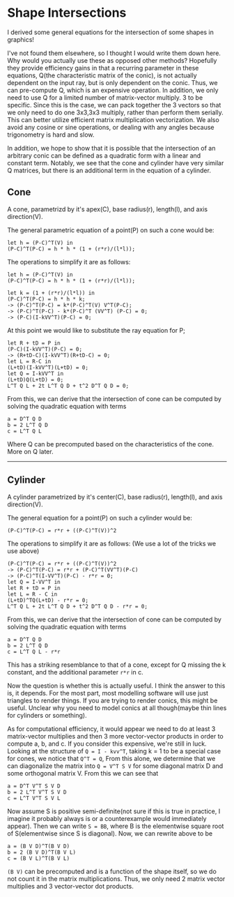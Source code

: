 # Shape Intersections

I derived some general equations for the intersection of some shapes in graphics!

I've not found them elsewhere, so I thought I would write them down here.
Why would you actually use these as opposed other methods? Hopefully they provide efficiency
gains in that a recurring parameter in these equations, Q(the characteristic matrix of the
conic), is not actually dependent on the
input ray, but is only dependent on the conic. Thus, we can pre-compute Q, which is an expensive
operation. In addition, we only need to use Q for a limited number of matrix-vector
multiply. 3 to be specific. Since this is the case, we can pack together the 3 vectors so that
we only need to do one 3x3,3x3 multiply, rather than perform them serially. This can better
utilize efficient matrix multiplication vectorization. We also avoid any cosine or sine
operations, or dealing with any angles because trigonometry is hard and slow.

In addition, we hope to show that it is possible that the intersection of an arbitrary conic can
be defined as a quadratic form with a linear and constant term. Notably, we see that the cone
and cylinder have very similar Q matrices, but there is an additional term in the equation of a
cylinder.

## Cone
A cone, parametrizd by it's apex(C), base radius(r), length(l), and axis direction(V).

The general parametric equation of a point(P) on such a cone would be:
```
let h = (P-C)^T(V) in
(P-C)^T(P-C) = h * h * (1 + (r*r)/(l*l));
```

The operations to simplify it are as follows:

```
let h = (P-C)^T(V) in
(P-C)^T(P-C) = h * h * (1 + (r*r)/(l*l));

let k = (1 + (r*r)/(l*l)) in
(P-C)^T(P-C) = h * h * k;
-> (P-C)^T(P-C) = k*(P-C)^T(V) V^T(P-C);
-> (P-C)^T(P-C) - k*(P-C)^T (VV^T) (P-C) = 0;
-> (P-C)(I-kVV^T)(P-C) = 0;
```
At this point we would like to substitute the ray equation for P;
```
let R + tD = P in
(P-C)(I-kVV^T)(P-C) = 0;
-> (R+tD-C)(I-kVV^T)(R+tD-C) = 0;
let L = R-C in
(L+tD)(I-kVV^T)(L+tD) = 0;
let Q = I-kVV^T in
(L+tD)Q(L+tD) = 0;
L^T Q L + 2t L^T Q D + t^2 D^T Q D = 0;
```

From this, we can derive that the intersection of cone can be computed by solving the quadratic
equation with terms
```
a = D^T Q D
b = 2 L^T Q D
c = L^T Q L
```
Where Q can be precomputed based on the characteristics of the cone.
More on Q later.

---

## Cylinder
A cylinder parametrized by it's center(C), base radius(r), length(l), and axis direction(V).

The general equation for a point(P) on such a cylinder would be:
```
(P-C)^T(P-C) = r*r + ((P-C)^T(V))^2
```

The operations to simplify it are as follows:
(We use a lot of the tricks we use above)
```
(P-C)^T(P-C) = r*r + ((P-C)^T(V))^2
-> (P-C)^T(P-C) = r*r + (P-C)^T(VV^T)(P-C)
-> (P-C)^T(I-VV^T)(P-C) - r*r = 0;
let Q = I-VV^T in
let R + tD = P in
let L = R - C in
(L+tD)^TQ(L+tD) - r*r = 0;
L^T Q L + 2t L^T Q D + t^2 D^T Q D - r*r = 0;
```

From this, we can derive that the intersection of cone can be computed by solving the quadratic
equation with terms
```
a = D^T Q D
b = 2 L^T Q D
c = L^T Q L - r*r
```
This has a striking resemblance to that of a cone, except for Q missing the k constant, and the
additional parameter `r*r` in c.





Now the question is whether this is actually useful. I think the answer to this is, it depends.
For the most part, most modelling software will use just triangles to render things. If you are
trying to render conics, this might be useful. Unclear why you need to model conics at all
though(maybe thin lines for cylinders or something).

As for computational efficiency, it would appear we need to do at least 3 matrix-vector
multiplies and then 3 more vector-vector products in order to compute a, b, and c. If you
consider this expensive, we're still in luck. Looking at the structure of `Q = I - kvv^T`,
taking k = 1 to be a special case for cones, we notice that `Q^T = Q`, From this alone, we
determine that we can diagonalize the matrix into `Q = V^T S V` for some diagonal matrix D and
some orthogonal matrix V. From this we can see that
```
a = D^T V^T S V D
b = 2 L^T V^T S V D
c = L^T V^T S V L
```
Now assume S is positive semi-definite(not sure if this is true in practice, I imagine it
probably always is or a counterexample would immediately appear). Then we can write `S = BB`,
where B is the elementwise square root of S(elementwise since S is diagonal). Now, we can
rewrite above to be
```
a = (B V D)^T(B V D)
b = 2 (B V D)^T(B V L)
c = (B V L)^T(B V L)
```
`(B V)` can be precomputed and is a function of the shape itself, so we do not count it in the
matrix multiplications. Thus, we only need 2 matrix vector multiplies and 3 vector-vector dot
products.



